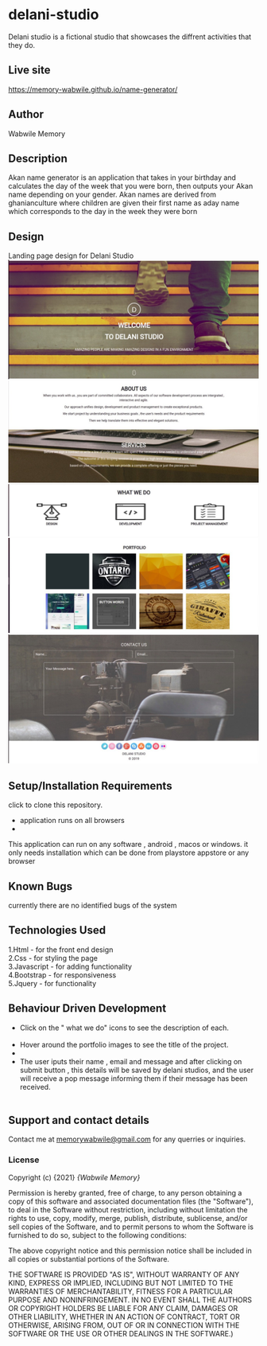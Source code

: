 # delani-studio
 Delani studio is a fictional studio that showcases the diffrent activities that they do.

## Live site 
https://memory-wabwile.github.io/name-generator/

## Author 
Wabwile Memory

## Description
 Akan name generator is an application that takes in your birthday and calculates the day of the week that you were born, then outputs your Akan name depending on your gender. Akan names are derived from ghanianculture where children are given their first name as aday name which corresponds to the day in the week they were born 

## Design
Landing page design for Delani Studio
<img src="images/screen1.jpeg" alt="">
<img src="images/screen2.jpeg" alt="">
<img src="images/screen3.jpeg" alt="">
<img src="images/screen4.jpeg" alt="">
<img src="images/screen5.jpeg" alt="">

## Setup/Installation Requirements
click to clone this repository.
* application runs on all browsers
* 
 This application can run on any software , android , macos or windows. it only needs installation which can be done from playstore appstore or any browser

## Known Bugs
currently there are no identified bugs of the system 

## Technologies Used
1.Html - for the front end design<br>
2.Css - for styling the page<br>
3.Javascript - for adding functionality<br>
4.Bootstrap - for responsiveness<br>
5.Jquery - for functionality<br>

## Behaviour Driven Development
<ul>
<li>Click on the " what we do" icons to see the description of each.</li><br>
<li>Hover around the portfolio images to see the title of the project.<li><br>
<li>The user iputs their name , email and message and after clicking on submit button , this details will be saved by delani studios, and the user will receive a pop message informing them if their message has been received.</li><br>
</ul>

## Support and contact details
Contact me at memorywabwile@gmail.com for any querries or inquiries.

### License
Copyright (c) {2021} *{Wabwile Memory}*

Permission is hereby granted, free of charge, to any person obtaining a copy
of this software and associated documentation files (the "Software"), to deal
in the Software without restriction, including without limitation the rights
to use, copy, modify, merge, publish, distribute, sublicense, and/or sell
copies of the Software, and to permit persons to whom the Software is
furnished to do so, subject to the following conditions:

The above copyright notice and this permission notice shall be included in all
copies or substantial portions of the Software.

THE SOFTWARE IS PROVIDED "AS IS", WITHOUT WARRANTY OF ANY KIND, EXPRESS OR
IMPLIED, INCLUDING BUT NOT LIMITED TO THE WARRANTIES OF MERCHANTABILITY,
FITNESS FOR A PARTICULAR PURPOSE AND NONINFRINGEMENT. IN NO EVENT SHALL THE
AUTHORS OR COPYRIGHT HOLDERS BE LIABLE FOR ANY CLAIM, DAMAGES OR OTHER
LIABILITY, WHETHER IN AN ACTION OF CONTRACT, TORT OR OTHERWISE, ARISING FROM,
OUT OF OR IN CONNECTION WITH THE SOFTWARE OR THE USE OR OTHER DEALINGS IN THE
SOFTWARE.)

